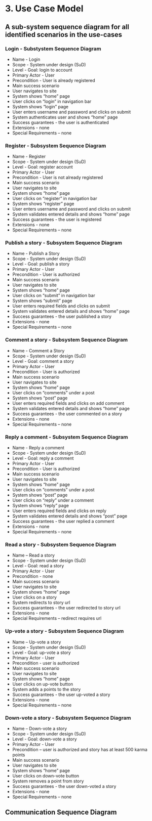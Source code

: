
# 3. Use Case Model

## A sub-system sequence diagram for all identified scenarios in the use-cases


### Login - Substystem Sequence Diagram

* Name - Login
* Scope - System under design (SuD)
* Level - Goal: login to account
* Primary Actor - User
* Precondition - User is already registered
* Main success scenario 
* User navigates to site
* System shows “home” page
* User clicks on “login” in navigation bar
* System shows “login” page
* User enters username and password and clicks on submit
* System authenticates user and shows “home” page
* Success guarantees - the user is authenticated
* Extensions - none
* Special Requirements – none 


### Register - Subsystem Sequence Diagram

* Name - Register
* Scope - System under design (SuD)
* Level - Goal: register account
* Primary Actor - User
* Precondition - User is not already registered
* Main success scenario 
* User navigates to site
* System shows “home” page
* User clicks on “register” in navigation bar
* System shows “register” page
* User enters username and password and clicks on submit
* System validates entered details and shows “home” page
* Success guarantees - the user is registered 
* Extensions - none
* Special Requirements – none


### Publish a story - Subsystem Sequence Diagram

* Name - Publish a Story 
* Scope - System under design (SuD)
* Level - Goal: publish a story
* Primary Actor - User
* Precondition - User is authorized
* Main success scenario 
* User navigates to site
* System shows “home” page
* User clicks on “submit” in navigation bar
* System shows “submit” page
* User enters required fields and clicks on submit
* System validates entered details and shows “home” page
* Success guarantees - the user published a story
* Extensions - none
* Special Requirements – none


### Comment a story - Subsystem Sequence Diagram

* Name - Comment a Story 
* Scope - System under design (SuD)
* Level - Goal: comment a story
* Primary Actor - User
* Precondition - User is authorized
* Main success scenario 
* User navigates to site
* System shows “home” page
* User clicks on “comments” under a post
* System shows “post” page
* User enters required fields and clicks on add comment
* System validates entered details and shows “home” page
* Success guarantees - the user commented on a story
* Extensions - none
* Special Requirements – none


### Reply a comment - Subsystem Sequence Diagram


* Name - Reply a comment 
* Scope - System under design (SuD)
* Level - Goal: reply a comment
* Primary Actor - User
* Precondition - User is authorized
* Main success scenario 
* User navigates to site
* System shows “home” page
* User clicks on “comments” under a post
* System shows “post” page
* User clicks on “reply” under a comment
* System shows “reply” page
* User enters required fields and clicks on reply
* System validates entered details and shows “post” page
* Success guarantees - the user replied a comment
* Extensions - none
* Special Requirements – none


### Read a story - Subsystem Sequence Diagram

* Name – Read a story
* Scope - System under design (SuD)
* Level - Goal: read a story
* Primary Actor - User
* Precondition - none
* Main success scenario 
* User navigates to site
* System shows “home” page
* User clicks on a story
* System redirects to story url
* Success guarantees - the user redirected to story url
* Extensions - none
* Special Requirements – redirect requires url


### Up-vote a story - Subsystem Sequence Diagram

* Name – Up-vote a story
* Scope - System under design (SuD)
* Level - Goal: up-vote a story
* Primary Actor - User
* Precondition - user is authorized
* Main success scenario 
* User navigates to site
* System shows “home” page
* User clicks on up-vote button 
* System adds a points to the story
* Success guarantees - the user up-voted a story
* Extensions - none
* Special Requirements – none


### Down-vote a story - Subsystem Sequence Diagram

* Name – Down-vote a story
* Scope - System under design (SuD)
* Level - Goal: down-vote a story
* Primary Actor - User
* Precondition – user is authorized and story has at least 500 karma points 
* Main success scenario 
* User navigates to site
* System shows “home” page
* User clicks on down-vote button 
* System removes a point from story
* Success guarantees - the user down-voted a story
* Extensions - none
* Special Requirements – none



## Communication Sequence Diagram

